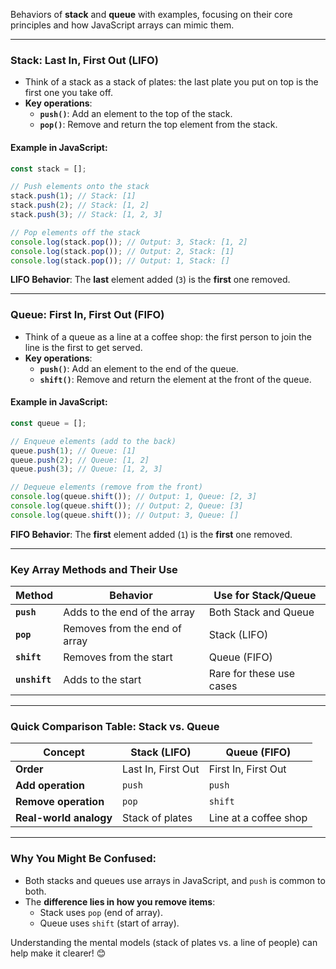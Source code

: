 Behaviors of **stack** and **queue** with examples, focusing on their core principles and how JavaScript arrays can mimic them.

---

### **Stack: Last In, First Out (LIFO)**

- Think of a stack as a stack of plates: the last plate you put on top is the first one you take off.
- **Key operations**:
  - **`push()`**: Add an element to the top of the stack.
  - **`pop()`**: Remove and return the top element from the stack.

#### Example in JavaScript:

```javascript
const stack = [];

// Push elements onto the stack
stack.push(1); // Stack: [1]
stack.push(2); // Stack: [1, 2]
stack.push(3); // Stack: [1, 2, 3]

// Pop elements off the stack
console.log(stack.pop()); // Output: 3, Stack: [1, 2]
console.log(stack.pop()); // Output: 2, Stack: [1]
console.log(stack.pop()); // Output: 1, Stack: []
```

**LIFO Behavior**: The **last** element added (`3`) is the **first** one removed.

---

### **Queue: First In, First Out (FIFO)**

- Think of a queue as a line at a coffee shop: the first person to join the line is the first to get served.
- **Key operations**:
  - **`push()`**: Add an element to the end of the queue.
  - **`shift()`**: Remove and return the element at the front of the queue.

#### Example in JavaScript:

```javascript
const queue = [];

// Enqueue elements (add to the back)
queue.push(1); // Queue: [1]
queue.push(2); // Queue: [1, 2]
queue.push(3); // Queue: [1, 2, 3]

// Dequeue elements (remove from the front)
console.log(queue.shift()); // Output: 1, Queue: [2, 3]
console.log(queue.shift()); // Output: 2, Queue: [3]
console.log(queue.shift()); // Output: 3, Queue: []
```

**FIFO Behavior**: The **first** element added (`1`) is the **first** one removed.

---

### **Key Array Methods and Their Use**

| Method        | Behavior                      | Use for Stack/Queue      |
| ------------- | ----------------------------- | ------------------------ |
| **`push`**    | Adds to the end of the array  | Both Stack and Queue     |
| **`pop`**     | Removes from the end of array | Stack (LIFO)             |
| **`shift`**   | Removes from the start        | Queue (FIFO)             |
| **`unshift`** | Adds to the start             | Rare for these use cases |

---

### Quick Comparison Table: Stack vs. Queue

| **Concept**            | **Stack (LIFO)**   | **Queue (FIFO)**      |
| ---------------------- | ------------------ | --------------------- |
| **Order**              | Last In, First Out | First In, First Out   |
| **Add operation**      | `push`             | `push`                |
| **Remove operation**   | `pop`              | `shift`               |
| **Real-world analogy** | Stack of plates    | Line at a coffee shop |

---

### Why You Might Be Confused:

- Both stacks and queues use arrays in JavaScript, and `push` is common to both.
- The **difference lies in how you remove items**:
  - Stack uses `pop` (end of array).
  - Queue uses `shift` (start of array).

Understanding the mental models (stack of plates vs. a line of people) can help make it clearer! 😊
